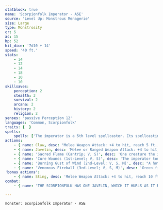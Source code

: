 ```yaml
---
statblock: true
name: 'Scorpionfolk Imperator - A5E'
source: 'Level Up: Monstrous Menagerie'
size: Large
type: Monstrosity
cr: 5
ac: 15
hp: 52
hit_dice: '7d10 + 14'
speed: '40 ft.'
stats:
    - 14
    - 12
    - 14
    - 18
    - 10
    - 10
skillsaves:
    perception: 2
    stealth: 3
    survival: 2
    arcana: 2
    history: 2
    religion: 2
senses: 'passive Perception 12'
languages: 'Common, Scorpionfolk'
traits: {  }
spells:
    spells: ['The imperator is a 5th level spellcaster. Its spellcasting ability is Intelligence (spell save DC 14, +6 to hit with spell attacks). It has the following cleric and wizard spells prepared:', 'Cantrips (at will): light, sacred flame', '1st-level (4 slots): create or destroy water, healing word', '2nd-level (3 slots): burning gust of wind, lesser restoration', '3rd-level (2 slots): major image, venomous fireball']
actions:
    - { name: Claw, desc: "Melee Weapon Attack: +4 to hit, reach 5 ft., one target. Hit: 5 (1d6 + 2) bludgeoning damage, and the target is grappled (escape DC 12). Until this grapple ends, the scorpionfolk can't attack a different target with its claws." }
    - { name: Javelin, desc: 'Melee or Ranged Weapon Attack: +4 to hit, reach 5 ft. or range 30/120 ft., one target. Hit: 5 (1d6 + 2) piercing damage.' }
    - { name: 'Sacred Flame (Cantrip; V, S)', desc: 'One creature the imperator can see within 60 feet makes a DC 14 Dexterity saving throw, taking 9 (2d8) radiant damage on a failure. This spell ignores cover.' }
    - { name: 'Cure Wounds (1st-Level; V, S)', desc: 'The imperator touches a willing living creature, restoring 8 (1d8 + 4) hit points to it.' }
    - { name: 'Burning Gust of Wind (2nd-Level: V, S, M)', desc: "A hot blast of wind erupts from the imperator's claw in a line 10 feet wide and 60 feet long. It extinguishes small fires and disperses vapors. For 1 minute or until the imperator's concentration is broken, each creature that starts its turn in the area or moves into the area must succeed on a DC 14 Strength saving throw or be pushed 15 feet directly away and take 7 (2d6) fire damage. A creature in the area must spend 2 feet of movement for every foot moved towards the imperator. The imperator can change the direction of the gust with a bonus action." }
    - { name: 'Venomous Fireball (3rd-Level; V, S, M)', desc: 'Green fire streaks from the imperator to a point within 120 feet and explodes in a 20-foot radius, spreading around corners. Each creature in the area makes a DC 14 Dexterity saving throw, taking 21 (6d6) poison damage on a failed save or half damage on a success. A creature that fails the save is also poisoned until the end of its next turn.' }
'bonus actions':
    - { name: Sting, desc: 'Melee Weapon Attack: +4 to hit, reach 10 ft., one creature. Hit: 5 (1d6 + 2) piercing damage, and the target makes a DC 12 Constitution saving throw, taking 16 (3d10) poison damage on a failure or half damage on a success.' }
combat:
    - { name: 'THE SCORPIONFOLK HAS ONE JAVELIN, WHICH IT HURLS AS IT RUSHES INTO BATTLE', desc: 'IT GRIPS A FOE WITH ITS CLAW AND THEN STINGS THAT OPPONENT. SCORPIONFOLK OFFER TRUCES BUT RARELY FLEE FROM BATTLE.' }

---
```

```statblock
monster: Scorpionfolk Imperator - A5E
```
